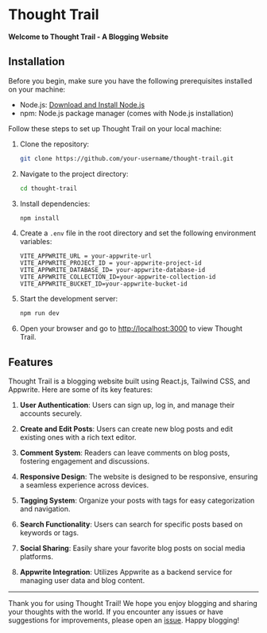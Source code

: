 # Thought Trail

**Welcome to Thought Trail - A Blogging Website**

## Installation

Before you begin, make sure you have the following prerequisites installed on your machine:

- Node.js: [Download and Install Node.js](https://nodejs.org/)
- npm: Node.js package manager (comes with Node.js installation)

Follow these steps to set up Thought Trail on your local machine:

1. Clone the repository:
   ```bash
   git clone https://github.com/your-username/thought-trail.git
   ```

2. Navigate to the project directory:
   ```bash
   cd thought-trail
   ```

3. Install dependencies:
   ```bash
   npm install
   ```

4. Create a `.env` file in the root directory and set the following environment variables:
   ```env
   VITE_APPWRITE_URL = your-appwrite-url
   VITE_APPWRITE_PROJECT_ID = your-appwrite-project-id
   VITE_APPWRITE_DATABASE_ID= your-appwrite-database-id
   VITE_APPWRITE_COLLECTION_ID=your-appwrite-collection-id
   VITE_APPWRITE_BUCKET_ID=your-appwrite-bucket-id
   ```

5. Start the development server:
   ```bash
   npm run dev
   ```

6. Open your browser and go to [http://localhost:3000](http://localhost:3000) to view Thought Trail.

## Features

Thought Trail is a blogging website built using React.js, Tailwind CSS, and Appwrite. Here are some of its key features:

1. **User Authentication**: Users can sign up, log in, and manage their accounts securely.

2. **Create and Edit Posts**: Users can create new blog posts and edit existing ones with a rich text editor.

3. **Comment System**: Readers can leave comments on blog posts, fostering engagement and discussions.

4. **Responsive Design**: The website is designed to be responsive, ensuring a seamless experience across devices.

5. **Tagging System**: Organize your posts with tags for easy categorization and navigation.

6. **Search Functionality**: Users can search for specific posts based on keywords or tags.

7. **Social Sharing**: Easily share your favorite blog posts on social media platforms.

8. **Appwrite Integration**: Utilizes Appwrite as a backend service for managing user data and blog content.


---

Thank you for using Thought Trail! We hope you enjoy blogging and sharing your thoughts with the world. If you encounter any issues or have suggestions for improvements, please open an [issue](https://github.com/your-username/thought-trail/issues). Happy blogging!
